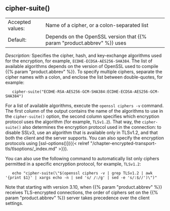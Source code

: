 ---
---
<!-- DISCLAIMER: This file is based on the syslog-ng Open Source Edition documentation https://github.com/balabit/syslog-ng-ose-guides/commit/2f4a52ee61d1ea9ad27cb4f3168b95408fddfdf2 and is used under the terms of The syslog-ng Open Source Edition Documentation License. The file has been modified by Axoflow. -->

## cipher-suite()

|                  |                                                                              |
| ---------------- | ---------------------------------------------------------------------------- |
| Accepted values: | Name of a cipher, or a colon-separated list                                  |
| Default:         | Depends on the OpenSSL version that {{% param "product.abbrev" %}} uses |

*Description:* Specifies the cipher, hash, and key-exchange algorithms used for the encryption, for example, `ECDHE-ECDSA-AES256-SHA384`. The list of available algorithms depends on the version of OpenSSL used to compile {{% param "product.abbrev" %}}. To specify multiple ciphers, separate the cipher names with a colon, and enclose the list between double-quotes, for example:

```shell
   cipher-suite("ECDHE-RSA-AES256-GCM-SHA384:ECDHE-ECDSA-AES256-GCM-SHA384")
```

For a list of available algorithms, execute the `openssl ciphers -v` command. The first column of the output contains the name of the algorithms to use in the `cipher-suite()` option, the second column specifies which encryption protocol uses the algorithm (for example, `TLSv1.2`). That way, the `cipher-suite()` also determines the encryption protocol used in the connection: to disable SSLv3, use an algorithm that is available only in TLSv1.2, and that both the client and the server supports. You can also specify the encryption protocols using [ssl-options()]({{< relref "/chapter-encrypted-transport-tls/tlsoptions/_index.md" >}}).

You can also use the following command to automatically list only ciphers permitted in a specific encryption protocol, for example, `TLSv1.2`:

```shell
   echo "cipher-suite(\"$(openssl ciphers -v | grep TLSv1.2 | awk '{print $1}' | xargs echo -n | sed 's/ /:/g' | sed -e 's/:$//')\")"
```

Note that starting with version 3.10, when {{% param "product.abbrev" %}} receives TLS-encrypted connections, the order of ciphers set on the {{% param "product.abbrev" %}} server takes precedence over the client settings.

